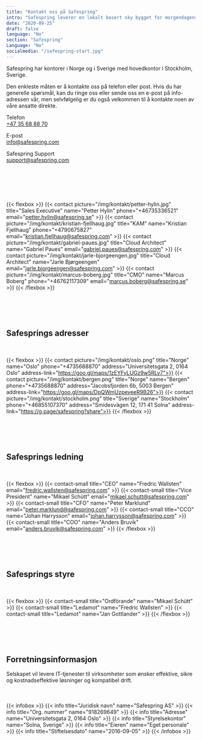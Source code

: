 ```yaml
---
title: "Kontakt oss på Safespring"
intro: "Safespring leverer en lokalt basert sky bygget for morgendagens apper."
date: "2020-09-25"
draft: false
language: "No"
section: "Safespring"
Language: "No"
socialmedia: "/safespring-start.jpg"
---
```

<div class="ingress"><p>Safespring har kontorer i Norge og i Sverige med hovedkontor i Stockholm, Sverige.</p></div>

Den enkleste måten er å kontakte oss på telefon eller post. Hvis du har generelle spørsmål, kan du ringe oss eller sende oss en e-post på info-adressen vår, men selvfølgelig er du også velkommen til å kontakte noen av våre ansatte direkte.

<span class="inline-rubrik">Telefon</span><br>
<a href="tel:+4735688870">+47 35 68 88 70</a>

<span class="inline-rubrik">E-post</span><br>
<a href="mailto:info@safespring.com">info@safespring.com</a>

<span class="inline-rubrik">Safespring Support</span><br>
<a href="mailto:support@safespring.com">support@safespring.com</a>

<div id="contact"></div>
<div style="margin-bottom:100px;">
</div>

{{< flexbox >}}
{{< contact picture="/img/kontakt/petter-hylin.jpg" title="Sales Executive" name="Petter Hylin" phone="+46735336521" email="petter.hylin@safespring.se" >}}
{{< contact picture="/img/kontakt/kristian-fjellhaug.jpg" title="KAM" name="Kristian Fjellhaug" phone="+4790675827" email="kristian.fjellhaug@safespring.com" >}}
{{< contact picture="/img/kontakt/gabriel-paues.jpg" title="Cloud Architect" name="Gabriel Paues" email="gabriel.paues@safespring.com" >}}
{{< contact picture="/img/kontakt/jarle-bjorgeengen.jpg" title="Cloud Architect" name="Jarle Bjørgeengen" email="jarle.bjorgeengen@safespring.com" >}}
{{< contact picture="/img/kontakt/marcus-boberg.jpg" title="CMO" name="Marcus Boberg" phone="+46762117309" email="marcus.boberg@safespring.se" >}}
{{< /flexbox >}}

<div id="address"></div>
<div style="margin-bottom:100px;">
</div>

## Safesprings adresser

<div style="margin-bottom:50px;">
</div>

{{< flexbox >}}
{{< contact picture="/img/kontakt/oslo.png" title="Norge" name="Oslo" phone="+4735688870" address="Universitetsgata 2, 0164 Oslo" address-link="https://goo.gl/maps/1zEYFyLUGz9w5RLv7">}}
{{< contact picture="/img/kontakt/bergen.png" title="Norge" name="Bergen" phone="+4735688870" address="Jacobsfjorden 6b, 5003 Bergen" address-link="https://goo.gl/maps/DpQWmUzpeyeeR9B26">}}
{{< contact picture="/img/kontakt/stockholm.png" title="Sverige" name="Stockholm" phone="+46855107370" address="Smidesvägen 12, 171 41 Solna" address-link="https://g.page/safespring?share">}}
{{< /flexbox >}}

<div id="leadership"></div>
<div style="margin-bottom:100px;">
</div>

## Safesprings ledning

<div style="margin-bottom:50px;">
</div>

{{< flexbox >}}
{{< contact-small title="CEO" name="Fredric Wallsten" email="fredric.wallsten@safespring.com" >}}
{{< contact-small title="Vice President" name="Mikael Schütt" email="mikael.schutt@safespring.com" >}}
{{< contact-small title="CFO" name="Peter Marklund" email="peter.marklund@safespring.com" >}}
{{< contact-small title="CCO" name="Johan Harrysson" email="johan.harrysson@safespring.com" >}}
{{< contact-small title="COO" name="Anders Bruvik" email="anders.bruvik@safespring.com" >}}
{{< /flexbox >}}

<div id="board"></div>
<div style="margin-bottom:100px;">
</div>

## Safesprings styre

<div style="margin-bottom:50px;">
</div>

{{< flexbox >}}
{{< contact-small title="Ordförande" name="Mikael Schütt" >}}
{{< contact-small title="Ledamot" name="Fredric Wallsten" >}}
{{< contact-small title="Ledamot" name="Jan Gottlander" >}}
{{< /flexbox >}}

<div id="information"></div>
<div style="margin-bottom:100px;">
</div>

## Forretningsinformasjon

Selskapet vil levere IT-tjenester til virksomheter som ønsker effektive, sikre og kostnadseffektive løsninger og kompatibel drift.

<div style="margin-bottom:50px;">
</div>

{{< infobox >}}
{{< info title="Juridisk navn" name="Safespring AS" >}}
{{< info title="Org. nummer" name="918269649" >}}
{{< info title="Adresse" name="Universitetsgata 2, 0164 Oslo" >}}
{{< info title="Styrelsekontor" name="Solna, Sverige" >}}
{{< info title="Eieren" name="Eget personale" >}}
{{< info title="Stiftelsesdato" name="2016-09-05" >}}
{{< /infobox >}}
